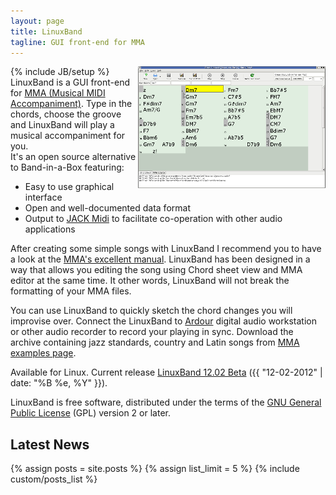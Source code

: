 ```yaml
---
layout: page
title: LinuxBand
tagline: GUI front-end for MMA
---
```

{% include JB/setup %}
<img style="float:right" src="assets/images/linuxband_chord_sheet_small.png" />
LinuxBand is a GUI front-end for <a href="http://www.mellowood.ca/mma/">MMA (Musical MIDI Accompaniment)</a>. Type in the chords, choose the groove and LinuxBand will play a musical accompaniment for you.<br />It's an open source alternative to Band-in-a-Box featuring:
<ul>
  <li>Easy to use graphical interface</li>
  <li>Open and well-documented data format</li>
  <li>Output to <a href="http://jackaudio.org">JACK Midi</a> to facilitate co-operation with other audio applications</li>
</ul>
After creating some simple songs with LinuxBand I recommend you to have a look at the <a href="http://www.mellowood.ca/mma/downloads.html">MMA's excellent manual</a>. LinuxBand has been designed in a way that allows you editing the song using Chord sheet view and MMA editor at the same time. It other words, LinuxBand will not break the formatting of your MMA files.

You can use LinuxBand to quickly sketch the chord changes you will improvise over. Connect the LinuxBand to <a href="http://ardour.org/">Ardour</a> digital audio workstation or other audio recorder to record your playing in sync. Download the archive containing jazz standards, country and Latin songs from <a href="http://www.mellowood.ca/mma/examples.html">MMA examples page</a>.

Available for Linux. Current release <a href="downloads.html">LinuxBand 12.02 Beta</a> ({{ "12-02-2012" | date: "%B %e, %Y" }}).

LinuxBand is free software, distributed under the terms of the <a href="http://www.gnu.org/copyleft/gpl.html">GNU General Public License</a> (GPL)
version 2 or later.

## Latest News
{% assign posts = site.posts %}
{% assign list_limit = 5 %}
{% include custom/posts_list %}

<!--
## Archive
<ul class="posts">
  {% for post in site.posts offset:5 %}
    <li><span>{{ post.date | date_to_string }}</span> &raquo; <a href="{{ BASE_PATH }}{{ post.url }}">{{ post.title }}</a></li>
  {% endfor %}
</ul>
-->
